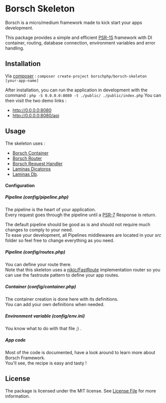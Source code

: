 # Borsch Skeleton

Borsch is a micro/medium framework made to kick start your apps development.

This package provides a simple and efficient [PSR-15](https://www.php-fig.org/psr/psr-15/)
framework with DI container, routing, database connection, environment variables and error handling.  

## Installation

Via [composer](https://getcomposer.org/) :
`composer create-project borschphp/borsch-skeleton [your-app-name]`

After installation, you can run the application in development with the command :
`php -S 0.0.0.0:8080 -t ./public/ ./public/index.php`
You can then visit the two demo links :
* http://0.0.0.0:8080
* http://0.0.0.0:8080/api

## Usage

The skeleton uses :
* [Borsch Container](https://github.com/borschphp/borsch-container)
* [Borsch Router](https://github.com/borschphp/borsch-router)
* [Borsch Request Handler](https://github.com/borschphp/borsch-requesthandler)
* [Laminas Dicatoros](https://docs.laminas.dev/laminas-diactoros)
* [Laminas Db](https://docs.laminas.dev/laminas-db).

#### Configuration
##### Pipeline (config/pipeline.php)

The pipeline is the heart of your application.  
Every request goes through the pipeline until a [PSR-7](https://www.php-fig.org/psr/psr-7/)
Response is return.

The default pipeline should be good as is and should not require much changes to comply to your
need.  
To ease your development, all Pipelines middlewares are located in your _src_ folder so feel free
to change everything as you need.

##### Pipeline (config/routes.php)

You can define your route there.  
Note that this skeleton uses a [nikic/FastRoute](https://github.com/nikic/FastRoute) implementation router so you can use the fastroute pattern to
define your app routes. 

##### Container (config/container.php)

The container creation is done here with its definitions.  
You can add your own definitions when needed.

##### Environment variable (config/env.ini)

You know what to do with that file ;) .

##### App code

Most of the code is documented, have a look around to learn more about Borsch Framework.  
You'll see, the recipe is easy and tasty !

## License

The package is licensed under the MIT license. See [License File](https://github.com/borschphp/borsch-skeleton/blob/master/LICENSE.md) for more information.